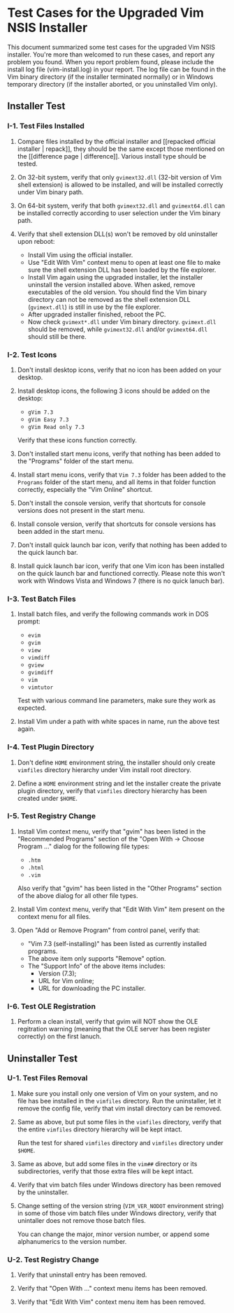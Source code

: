 # Test Cases for the Upgraded Vim NSIS Installer

This document summarized some test cases for the upgraded Vim NSIS installer.
You're more than welcomed to run these cases, and report any problem you
found.  When you report problem found, please include the install log file
(vim-install.log) in your report.  The log file can be found in the Vim binary
directory (if the installer terminated normally) or in Windows temporary
directory (if the installer aborted, or you uninstalled Vim only).

## Installer Test

### I-1. Test Files Installed

1.  Compare files installed by the official installer and [[repacked official
    installer | repack]], they should be the same except those mentioned on
    the [[difference page | difference]].  Various install type should be
    tested.

2.  On 32-bit system, verify that only `gvimext32.dll` (32-bit version of Vim
    shell extension) is allowed to be installed, and will be installed
    correctly under Vim binary path.

3.  On 64-bit system, verify that both `gvimext32.dll` and `gvimext64.dll` can
    be installed correctly according to user selection under the Vim binary
    path.

4.  Verify that shell extension DLL(s) won't be removed by old uninstaller
    upon reboot:
    *   Install Vim using the official installer.
    *   Use "Edit With Vim" context menu to open at least one file to make
        sure the shell extension DLL has been loaded by the file explorer.
    *   Install Vim again using the upgraded installer, let the installer
        uninstall the version installed above.  When asked, remove executables
        of the old version.  You should find the Vim binary directory can not
        be removed as the shell extension DLL (`gvimext.dll`) is still in use
        by the file explorer.
    *   After upgraded installer finished, reboot the PC.
    *   Now check `gvimext*.dll` under Vim binary directory.  `gvimext.dll`
        should be removed, while `gvimext32.dll` and/or `gvimext64.dll` should
        still be there.

### I-2. Test Icons

1.  Don't install desktop icons, verify that no icon has been added on your
    desktop.

2.  Install desktop icons, the following 3 icons should be added on the
    desktop:
    *   `gVim 7.3`
    *   `gVim Easy 7.3`
    *   `gVim Read only 7.3`

    Verify that these icons function correctly.

3.  Don't installed start menu icons, verify that nothing has been added to
    the "Programs" folder of the start menu.

4.  Install start menu icons, verify that `Vim 7.3` folder has been added to
    the `Programs` folder of the start menu, and all items in that folder
    function correctly, especially the "Vim Online" shortcut.

5.  Don't install the console version, verify that shortcuts for console
    versions does not present in the start menu.

6.  Install console version, verify that shortcuts for console versions has
    been added in the start menu.

7.  Don't install quick launch bar icon, verify that nothing has been added
    to the quick launch bar.

8.  Install quick launch bar icon, verify that one Vim icon has been installed
    on the quick launch bar and functioned correctly.  Please note this won't
    work with Windows Vista and Windows 7 (there is no quick lanuch bar).

### I-3. Test Batch Files

1.  Install batch files, and verify the following commands work in DOS prompt:
    *   `evim`
    *   `gvim`
    *   `view`
    *   `vimdiff`
    *   `gview`
    *   `gvimdiff`
    *   `vim`
    *   `vimtutor`

    Test with various command line parameters, make sure they work as
    expected.

2.  Install Vim under a path with white spaces in name, run the above test
    again.

### I-4. Test Plugin Directory

1.  Don't define `HOME` environment string, the installer should only create
    `vimfiles` directory hierarchy under Vim install root directory.

2.  Define a `HOME` environment string and let the installer create the
    private plugin directory, verify that `vimfiles` directory hierarchy has
    been created under `$HOME`.

### I-5. Test Registry Change

1.  Install Vim context menu, verify that "gvim" has been listed in the
    "Recommended Programs" section of the "Open With &rarr; Choose Program
    ..." dialog for the following file types:
    *   `.htm`
    *   `.html`
    *   `.vim`

    Also verify that "gvim" has been listed in the "Other Programs" section of
    the above dialog for all other file types.

2.  Install Vim context menu, verify that "Edit With Vim" item present on the
    context menu for all files.

3.  Open "Add or Remove Program" from control panel, verify that:
    *   "Vim 7.3 (self-installing)" has been listed as currently installed
        programs.
    *   The above item only supports "Remove" option.
    *   The "Support Info" of the above items includes:
        *   Version (7.3);
        *   URL for Vim online;
        *   URL for downloading the PC installer.

### I-6. Test OLE Registration

1.  Perform a clean install, verify that gvim will NOT show the OLE
    regitration warning (meaning that the OLE server has been register
    correctly) on the first lanuch.

## Uninstaller Test

### U-1. Test Files Removal

1.  Make sure you install only one version of Vim on your system, and no file
    has bee installed in the `vimfiles` directory.  Run the uninstaller, let
    it remove the config file, verify that vim install directory can be
    removed.

2.  Same as above, but put some files in the `vimfiles` directory, verify that
    the entire `vimfiles` directory hierarchy will be kept intact.

    Run the test for shared `vimfiles` directory and `vimfiles` directory
    under `$HOME`.

3.  Same as above, but add some files in the `vim##` directory or its
    subdirectories, verify that those extra files will be kept intact.

4.  Verify that vim batch files under Windows directory has been removed by
    the uninstaller.

5.  Change setting of the version string (`VIM_VER_NODOT` environment string)
    in some of those vim batch files under Windows directory, verify that
    unintaller does not remove those batch files.

    You can change the major, minor version number, or append some
    alphanumerics to the version number.

### U-2. Test Registry Change

1.  Verify that uninstall entry has been removed.

2.  Verify that "Open With ..." context menu items has been removed.

3.  Verify that "Edit With Vim" context menu item has been removed.

